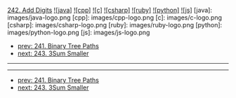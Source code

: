 [242. Add Digits](https://leetcode.com/problems/add-digits/)
[![java]](https://github.com/leetcode-study-group/leetcode-java-solutions/blob/master/242-add-digits.md)
[![cpp]](https://github.com/leetcode-study-group/leetcode-cpp-solutions/blob/master/242-add-digits.md)
[![c]](https://github.com/leetcode-study-group/leetcode-c-solutions/blob/master/242-add-digits.md)
[![csharp]](https://github.com/leetcode-study-group/leetcode-csharp-solutions/blob/master/242-add-digits.md)
[![ruby]](https://github.com/leetcode-study-group/leetcode-ruby-solutions/blob/master/242-add-digits.md)
[![python]](https://github.com/leetcode-study-group/leetcode-python-solutions/blob/master/242-add-digits.md)
[![js]](https://github.com/leetcode-study-group/leetcode-js-solutions/blob/master/242-add-digits.md)
[java]: images/java-logo.png
[cpp]: images/cpp-logo.png
[c]: images/c-logo.png
[csharp]: images/csharp-logo.png
[ruby]: images/ruby-logo.png
[python]: images/python-logo.png
[js]: images/js-logo.png

- [prev: 241. Binary Tree Paths](241-binary-tree-paths.md)
- [next: 243. 3Sum Smaller](243-3sum-smaller.md)

---


---

- [prev: 241. Binary Tree Paths](241-binary-tree-paths.md)
- [next: 243. 3Sum Smaller](243-3sum-smaller.md)
